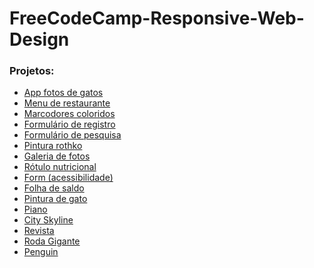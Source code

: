 # FreeCodeCamp-Responsive-Web-Design
<h3>Projetos:</h3>

 <ul>
     <li><a href="https://mateusskv9.github.io/FreeCodeCamp-Responsive-Web-Design/1-Aplicativo_de_fotos_de_gatos/" target="_blank">App fotos de gatos</a></li>
     <li><a href="https://mateusskv9.github.io/FreeCodeCamp-Responsive-Web-Design/2-menu_de_restaurante/" target="_blank">Menu de restaurante</a></li>
     <li><a href="https://mateusskv9.github.io/FreeCodeCamp-Responsive-Web-Design/3-marcadores_coloridos/" target="_blank">Marcodores coloridos</a></li>
     <li><a href="https://mateusskv9.github.io/FreeCodeCamp-Responsive-Web-Design/4-Formulario_de_registro/" target="_blank">Formulário de registro</a></li>
     <li><a href="https://mateusskv9.github.io/FreeCodeCamp-Responsive-Web-Design/5-formulario_de_pesquisa/" target="_blank">Formulário de pesquisa</a></li>
     <li><a href="https://mateusskv9.github.io/FreeCodeCamp-Responsive-Web-Design/6-box_model_pintura_rothko/" target="_blank">Pintura rothko</a></li>
     <li><a href="https://mateusskv9.github.io/FreeCodeCamp-Responsive-Web-Design/7-flexbox_galeria_de_fotos/" target="_blank">Galeria de fotos</a></li>
     <li><a href="https://mateusskv9.github.io/FreeCodeCamp-Responsive-Web-Design/8-rotulo_nutricional/" target="_blank">Rótulo nutricional</a></li>
     <li><a href="https://mateusskv9.github.io/FreeCodeCamp-Responsive-Web-Design/9-form_acessibilidade/">Form (acessibilidade)</a></li>
     <li><a href="https://mateusskv9.github.io/FreeCodeCamp-Responsive-Web-Design/11-folha_de_saldo/">Folha de saldo</a></li>
     <li><a href="https://mateusskv9.github.io/FreeCodeCamp-Responsive-Web-Design/12-pintura_de_gato/">Pintura de gato</a></li>
     <li><a href="https://mateusskv9.github.io/FreeCodeCamp-Responsive-Web-Design/13-piano/">Piano</a></li>
     <li><a href="https://mateusskv9.github.io/FreeCodeCamp-Responsive-Web-Design/15-city_skyline/">City Skyline</a></li>
     <li><a href="https://mateusskv9.github.io/FreeCodeCamp-Responsive-Web-Design/16-revista/">Revista</a></li>
     <li><a href="https://mateusskv9.github.io/FreeCodeCamp-Responsive-Web-Design/18-roda_gigante/">Roda Gigante</a></li>
     <li><a href="https://mateusskv9.github.io/FreeCodeCamp-Responsive-Web-Design/19-penguin/">Penguin</a></li>
 </ul>